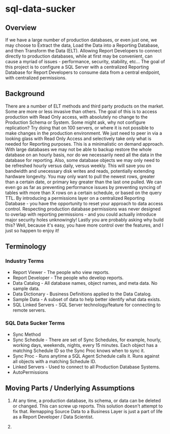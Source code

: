 # sql-data-sucker

## Overview
If we have a large number of production databases, or even just one, we may choose to Extract the data, Load the Data into a Reporting Database, and then Transform the Data (ELT).  Allowing Report Developers to connect directly to production databases, while at first may be convenient, can cause a myriad of issues - performance, security, stability, etc... The goal of this project is to configure a SQL Server with a centralized Reporting Database for Report Developers to consume data from a central endpoint, with centralized permissions.


## Background
There are a number of ELT methods and third party products on the market.  Some are more or less invasive than others.  The goal of this is to access production with Read Only access, with absolutely no change to the Production Schema or System.  Some might ask, why not configure replication?  Try doing that on 100 servers, or where it is not possible to make changes in the production environment.  We just need to peer in via a looking glass with Read Only Access and selectively take only what is needed for Reporting purposes. This is a minimalistic on demand approach.  With large databases we may not be able to backup restore the whole database on an hourly basis, nor do we necessarily need all the data in the database for reporting.  Also, some database objects we may only need to be refreshed hourly versus daily, versus weekly.  This will save you on bandwidth and unecessary disk writes and reads, potentially extending hardware longevity.  You may only want to pull the newest rows, greater than a certain date, or primary key greater than the last one pulled.  We can even go as far as preventing performance issues by preventing syncing of tables with more than X rows on a certain schedule, or based on the query TTL.  By introducing a permissions layer on a centralized Reporting Database - you have the opportunity to reset your approach to data access control.  Respecting production database permissions was never designed to overlap with reporting permissions - and you could actually introduce major security holes unknowingly!  Lastly you are probably asking why build this?  Well, because it's easy, you have more control over the features, and I just so happen to enjoy it!

## Terminology

### Industry Terms
- Report Viewer - The people who view reports.
- Report Developer - The people who develop reports.
- Data Catalog - All database names, object names, and meta data.  No sample data.
- Data Dictionary - Business Definitions applied to the Data Catalog.
- Sample Data - A subset of data to help better identify what data exists.
- SQL Linked Servers - SQL Server technology/feature for connecting to remote servers.

### SQL Data Sucker Terms
- Sync Method
- Sync Schedule - There are set of Sync Schedules, for example, hourly, working days, weekends, nights, every 15 minutes.  Each object has a matching Schedule ID so the Sync Proc knows when to sync it.
- Sync Proc - Runs anytime a SQL Agent Schedule calls it.  Runs against all objects with a matching Schedule ID.
- Linked Servers - Used to connect to all Production Database Systems.
- AutoPermissions

## Moving Parts / Underlying Assumptions

1. At any time, a production database, its schema, or data can be deleted or changed.  This can screw up reports.  This solution doesn't attempt to fix that.  Remapping Source Data to a Business Layer is just a part of life as a Report Developer / Data Scientist.

2. 
